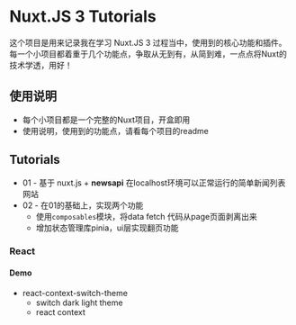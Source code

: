 # Nuxt.JS 3 Tutorials

这个项目是用来记录我在学习 Nuxt.JS 3 过程当中，使用到的核心功能和插件。
每一个小项目都着重于几个功能点，争取从无到有，从简到难，一点点将Nuxt的技术学透，用好！

## 使用说明

- 每个小项目都是一个完整的Nuxt项目，开盒即用
- 使用说明，使用到的功能点，请看每个项目的readme

## Tutorials

- 01 - 基于 nuxt.js + **newsapi** 在localhost环境可以正常运行的简单新闻列表网站
- 02 - 在01的基础上，实现两个功能
  - 使用`composables`模块，将data fetch 代码从page页面剥离出来
  - 增加状态管理库pinia，ui层实现翻页功能


### React

#### Demo

- react-context-switch-theme
  - switch dark light theme
  - react context
